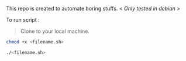 This repo is created to automate boring stuffs. < _Only tested in debian_ >

To run script :

>Clone to your local machine.
```sh
chmod +x <filename.sh>

./<filename.sh>

```
